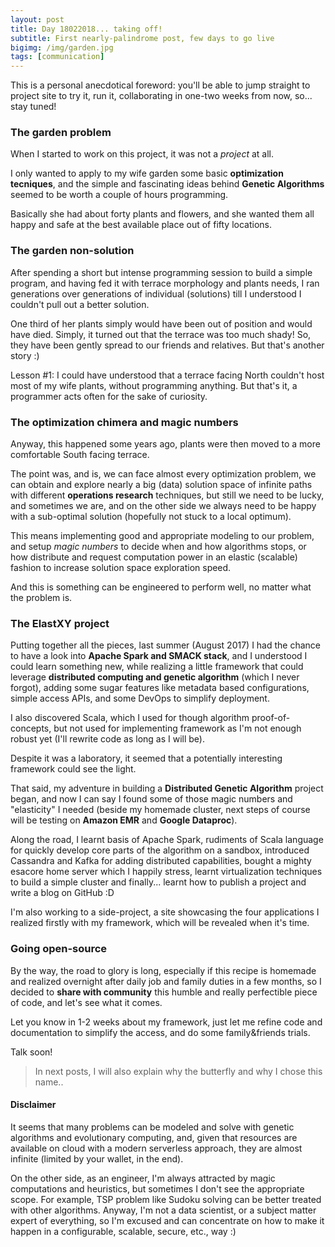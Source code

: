 ```yaml
---
layout: post
title: Day 18022018... taking off!
subtitle: First nearly-palindrome post, few days to go live
bigimg: /img/garden.jpg
tags: [communication]
---
```

This is a personal anecdotical foreword: you'll be able to jump straight to project site to try it, run it, collaborating in one-two weeks from now, so... stay tuned!

### The garden problem

When I started to work on this project, it was not a *project* at all.

I only wanted to apply to my wife garden some basic **optimization tecniques**, and the simple and fascinating ideas behind **Genetic Algorithms** seemed to be worth a couple of hours programming.

Basically she had about forty plants and flowers, and she wanted them all happy and safe at the best available place out of fifty locations.

### The garden non-solution

After spending a short but intense programming session to build a simple program, and having fed it with terrace morphology and plants needs, I ran generations over generations of individual (solutions) till I understood I couldn't pull out a better solution.

One third of her plants simply would have been out of position and would have died. Simply, it turned out that the terrace was too much shady! So, they have been gently spread to our friends and relatives. But that's another story :)

Lesson #1: I could have understood that a terrace facing North couldn't host most of my wife plants, without programming anything. But that's it, a programmer acts often for the sake of curiosity.

### The optimization chimera and magic numbers

Anyway, this happened some years ago, plants were then moved to a more comfortable South facing terrace.

The point was, and is, we can face almost every optimization problem, we can obtain and explore nearly a big (data) solution space of infinite paths with different **operations research** techniques, but still we need to be lucky, and sometimes we are, and on the other side we always need to be happy with a sub-optimal solution (hopefully not stuck to a local optimum).

This means implementing good and appropriate modeling to our problem, and setup *magic numbers* to decide when and how algorithms stops, or how distribute and request computation power in an elastic (scalable) fashion to increase solution space exploration speed.

And this is something can be engineered to perform well, no matter what the problem is.

### The ElastXY project

Putting together all the pieces, last summer (August 2017) I had the chance to have a look into **Apache Spark and SMACK stack**, and I understood I could learn something new, while realizing a little framework that could leverage **distributed computing and genetic algorithm** (which I never forgot), adding some sugar features like metadata based configurations, simple access APIs, and some DevOps to simplify deployment.

I also discovered Scala, which I used for though algorithm proof-of-concepts, but not used for implementing framework as I'm not enough robust yet (I'll rewrite code as long as I will be).

Despite it was a laboratory, it seemed that a potentially interesting framework could see the light.

That said, my adventure in building a **Distributed Genetic Algorithm** project began, and now I can say I found some of those magic numbers and "elasticity" I needed (beside my homemade cluster, next steps of course will be testing on **Amazon EMR** and **Google Dataproc**).

Along the road, I learnt basis of Apache Spark, rudiments of Scala language for quickly develop core parts of the algorithm on a sandbox, introduced Cassandra and Kafka for adding distributed capabilities, bought a mighty esacore home server which I happily stress, learnt virtualization techniques to build a simple cluster and finally... learnt how to publish a project and write a blog on GitHub :D

I'm also working to a side-project, a site showcasing the four applications I realized firstly with my framework, which will be revealed when it's time.

### Going open-source

By the way, the road to glory is long, especially if this recipe is homemade and realized overnight after daily job and family duties in a few months, so I decided to **share with community** this humble and really perfectible piece of code, and let's see what it comes.

Let you know in 1-2 weeks about my framework, just let me refine code and documentation to simplify the access, and do some family&friends trials.

Talk soon!

> In next posts, I will also explain why the butterfly and why I chose this name..

#### Disclaimer

It seems that many problems can be modeled and solve with genetic algorithms and evolutionary computing, and, given that resources are available on cloud with a modern serverless approach, they are almost infinite (limited by your wallet, in the end).

On the other side, as an engineer, I'm always attracted by magic computations and heuristics, but sometimes I don't see the appropriate scope. For example, TSP problem like Sudoku solving can be better treated with other algorithms.
Anyway, I'm not a data scientist, or a subject matter expert of everything, so I'm excused and can concentrate on how to make it happen in a configurable, scalable, secure, etc., way :)
